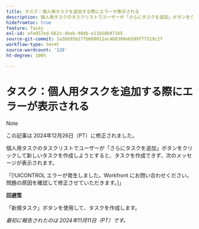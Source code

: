 ```yaml
---
title: タスク：個人用タスクを追加する際にエラーが表示される
description: 個人用タスクのタスクリストでユーザーが「さらにタスクを追加」ボタンをクリックして新しいタスクを作成しようとすると、タスクを作成できず、エラーメッセージが表示されます。回避策はあります。
hidefromtoc: true
feature: Tasks
exl-id: afe057ed-662c-4beb-98db-e11b58b97165
source-git-commit: 1a3bb95b27fb660011ac4b0380eb599f77319c2f
workflow-type: tm+mt
source-wordcount: '126'
ht-degree: 100%

---
```


# タスク：個人用タスクを追加する際にエラーが表示される

>[!NOTE]
>
>この記事は 2024年12月26日（PT）に修正されました。

個人用タスクのタスクリストでユーザーが「さらにタスクを追加」ボタンをクリックして新しいタスクを作成しようとすると、タスクを作成できず、次のメッセージが表示されます。

「[!UICONTROL エラーが発生しました。Workfront にお問い合わせください。問題の原因を確認して修正させていただきます。]」

**回避策**

「新規タスク」ボタンを使用して、タスクを作成します。

_最初に報告されたのは 2024年11月11日（PT）です。_

